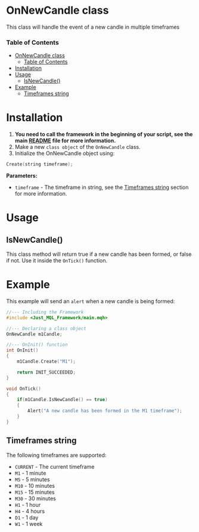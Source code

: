 # OnNewCandle class
This class will handle the event of a new candle in multiple timeframes

### Table of Contents
- [OnNewCandle class](#onnewcandle-class)
    - [Table of Contents](#table-of-contents)
- [Installation](#installation)
- [Usage](#usage)
  - [IsNewCandle()](#isnewcandle)
- [Example](#example)
  - [Timeframes string](#timeframes-string)

# Installation
1. **You need to call the framework in the beginning of your script, see the main [README](../README.md) file for more information.**
2. Make a new `class object` of the `OnNewCandle` class.
3. Initialize the OnNewCandle object using:

```cpp
Create(string timeframe);
```

**Parameters:**
- `timeframe` - The timeframe in string, see the [Timeframes string](#timeframes-string) section for more information.

# Usage
## IsNewCandle()
This class method will return true if a new candle has been formed, or false if not. Use it inside the `OnTick()` function.

# Example
This example will send an `alert` when a new candle is being formed:

```cpp
//--- Including the Framework
#include <Just_MQL_Framework/main.mqh>

//--- Declaring a class object
OnNewCandle m1Candle;

//--- OnInit() function
int OnInit()
{
    m1Candle.Create("M1");

    return INIT_SUCCEEDED;
}

void OnTick()
{
    if(m1Candle.IsNewCandle() == true)
    {
        Alert("A new candle has been formed in the M1 timeframe");
    }
}
```

## Timeframes string
The following timeframes are supported:
- `CURRENT` - The current timeframe
- `M1`  - 1 minute
- `M5`  - 5 minutes
- `M10` - 10 minutes
- `M15` - 15 minutes
- `M30` - 30 minutes
- `H1`  - 1 hour
- `H4`  - 4 hours
- `D1`  - 1 day
- `W1`  - 1 week